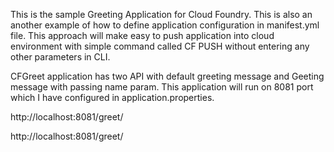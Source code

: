 This is the sample Greeting Application for Cloud Foundry. This is also an another example of how to define application configuration in manifest.yml file. This approach will make easy to push application into cloud environment with simple command called CF PUSH without entering any other parameters in CLI.

CFGreet application has two API with default greeting message and Geeting message with passing name param. This application will run on 8081 port which I have configured in application.properties.

http://localhost:8081/greet/

http://localhost:8081/greet/<name>
